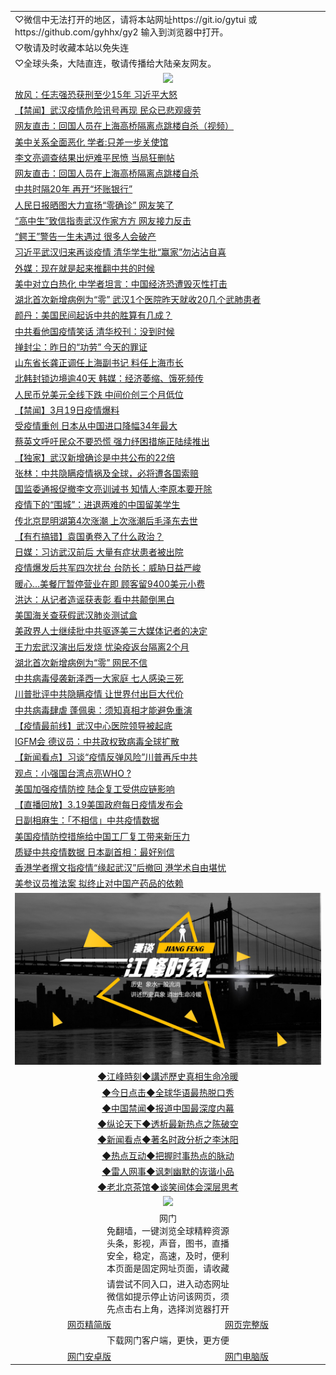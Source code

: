  <table>
 
<tr>
<td colspan="2" align=left>
♡微信中无法打开的地区，请将本站网址https://git.io/gytui 或 https://github.com/gyhhx/gy2 输入到浏览器中打开。 
 </td>
</tr>
 <tr>
 <td colspan="2" align=left>
♡敬请及时收藏本站以免失连
 </td>
   <tr>
<td colspan="2" align=left>
♡全球头条，大陆直连，敬请传播给大陆亲友网友。
 </td>
</tr>
 
 <tr>
    <td colspan="2" align=center><img src="https://cdn.jsdelivr.net/gh/gyoupiodf/im1/%E7%BD%91%E9%97%A8%E6%96%B0%E9%97%BB1.jpg"></td>
 </tr>
<tr><td colspan="2" align="left"><a href="https://xfine.casa/oo.aspx?name=c1145703&key=exgxucyqmkwgvwch&from=gy">放风：任志强恐获刑至少15年 习近平大怒</a></td></tr>
<tr><td colspan="2" align="left"><a href="https://xfine.casa/oo.aspx?name=c1145686&key=exgxucyqmkwgvwch&from=gy">【禁闻】武汉疫情危险讯号再现 民众已悲观疲劳</a></td></tr>
<tr><td colspan="2" align="left"><a href="https://xfine.casa/oo.aspx?name=c1145684&key=exgxucyqmkwgvwch&from=gy">网友直击：回国人员在上海高桥隔离点跳楼自杀（视频）</a></td></tr>
<tr><td colspan="2" align="left"><a href="https://xfine.casa/oo.aspx?name=c1145656&key=exgxucyqmkwgvwch&from=gy">美中关系全面恶化 学者:只差一步关使馆</a></td></tr>
<tr><td colspan="2" align="left"><a href="https://xfine.casa/oo.aspx?name=c1145663&key=exgxucyqmkwgvwch&from=gy">李文亮调查结果出炉难平民愤 当局狂删帖</a></td></tr>
<tr><td colspan="2" align="left"><a href="https://xfine.casa/oo.aspx?name=c1145702&key=exgxucyqmkwgvwch&from=gy">网友直击：回国人员在上海高桥隔离点跳楼自杀</a></td></tr>
<tr><td colspan="2" align="left"><a href="https://xfine.casa/oo.aspx?name=c1145682&key=exgxucyqmkwgvwch&from=gy">中共时隔20年 再开“坏账银行”</a></td></tr>
<tr><td colspan="2" align="left"><a href="https://xfine.casa/oo.aspx?name=c1145704&key=exgxucyqmkwgvwch&from=gy">人民日报晒图大力宣扬“零确诊” 网友笑了</a></td></tr>
<tr><td colspan="2" align="left"><a href="https://xfine.casa/oo.aspx?name=c1145687&key=exgxucyqmkwgvwch&from=gy">“高中生”致信指责武汉作家方方 网友接力反击</a></td></tr>
<tr><td colspan="2" align="left"><a href="https://xfine.casa/oo.aspx?name=c1145678&key=exgxucyqmkwgvwch&from=gy">“鳄王”警告一生未遇过 很多人会破产</a></td></tr>
<tr><td colspan="2" align="left"><a href="https://xfine.casa/oo.aspx?name=c1145693&key=exgxucyqmkwgvwch&from=gy">习近平武汉归来再谈疫情 清华学生批“赢家”勿沾沾自喜</a></td></tr>
<tr><td colspan="2" align="left"><a href="https://xfine.casa/oo.aspx?name=c1145699&key=exgxucyqmkwgvwch&from=gy">外媒：现在就是起来推翻中共的时候</a></td></tr>
<tr><td colspan="2" align="left"><a href="https://xfine.casa/oo.aspx?name=c1145636&key=exgxucyqmkwgvwch&from=gy">美中对立白热化 中学者坦言：中国经济恐遭毁灭性打击</a></td></tr>
<tr><td colspan="2" align="left"><a href="https://xfine.casa/oo.aspx?name=c1145692&key=exgxucyqmkwgvwch&from=gy">湖北首次新增病例为“零” 武汉1个医院昨天就收20几个武肺患者</a></td></tr>
<tr><td colspan="2" align="left"><a href="https://xfine.casa/oo.aspx?name=c1145674&key=exgxucyqmkwgvwch&from=gy">颜丹：美国民间起诉中共的胜算有几成？</a></td></tr>
<tr><td colspan="2" align="left"><a href="https://xfine.casa/oo.aspx?name=c1145673&key=exgxucyqmkwgvwch&from=gy">中共看他国疫情笑话 清华校刊：没到时候</a></td></tr>
<tr><td colspan="2" align="left"><a href="https://xfine.casa/oo.aspx?name=c1145700&key=exgxucyqmkwgvwch&from=gy">掸封尘：昨日的“功劳” 今天的罪证</a></td></tr>
<tr><td colspan="2" align="left"><a href="https://xfine.casa/oo.aspx?name=c1145645&key=exgxucyqmkwgvwch&from=gy">山东省长龚正调任上海副书记 料任上海市长</a></td></tr>
<tr><td colspan="2" align="left"><a href="https://xfine.casa/oo.aspx?name=c1145651&key=exgxucyqmkwgvwch&from=gy">北韩封锁边境逾40天 韩媒：经济萎缩、饿死频传</a></td></tr>
<tr><td colspan="2" align="left"><a href="https://xfine.casa/oo.aspx?name=c1145665&key=exgxucyqmkwgvwch&from=gy">人民币兑美元全线下跌 中间价创三个月低位</a></td></tr>
<tr><td colspan="2" align="left"><a href="https://xfine.casa/oo.aspx?name=c1145712&key=exgxucyqmkwgvwch&from=gy">【禁闻】3月19日疫情爆料</a></td></tr>
<tr><td colspan="2" align="left"><a href="https://xfine.casa/oo.aspx?name=c1145655&key=exgxucyqmkwgvwch&from=gy">受疫情重创 日本从中国进口降幅34年最大</a></td></tr>
<tr><td colspan="2" align="left"><a href="https://xfine.casa/oo.aspx?name=c1145680&key=exgxucyqmkwgvwch&from=gy">蔡英文呼吁民众不要恐慌 强力纾困措施正陆续推出</a></td></tr>
<tr><td colspan="2" align="left"><a href="https://xfine.casa/oo.aspx?name=c1145709&key=exgxucyqmkwgvwch&from=gy">【独家】武汉新增确诊是中共公布的22倍</a></td></tr>
<tr><td colspan="2" align="left"><a href="https://xfine.casa/oo.aspx?name=c1145647&key=exgxucyqmkwgvwch&from=gy">张林：中共隐瞒疫情祸及全球，必将遭各国索赔</a></td></tr>
<tr><td colspan="2" align="left"><a href="https://xfine.casa/oo.aspx?name=c1145648&key=exgxucyqmkwgvwch&from=gy">国监委通报促撤李文亮训诫书 知情人:李原本要开除</a></td></tr>
<tr><td colspan="2" align="left"><a href="https://xfine.casa/oo.aspx?name=c1145691&key=exgxucyqmkwgvwch&from=gy">疫情下的“围城”：进退两难的中国留美学生</a></td></tr>
<tr><td colspan="2" align="left"><a href="https://xfine.casa/oo.aspx?name=c1145707&key=exgxucyqmkwgvwch&from=gy">传北京昆明湖第4次涨潮 上次涨潮后毛泽东去世</a></td></tr>
<tr><td colspan="2" align="left"><a href="https://xfine.casa/oo.aspx?name=c1145653&key=exgxucyqmkwgvwch&from=gy">【有冇搞错】袁国勇卷入了什么政治？</a></td></tr>
<tr><td colspan="2" align="left"><a href="https://xfine.casa/oo.aspx?name=c1145672&key=exgxucyqmkwgvwch&from=gy">日媒：习访武汉前后 大量有症状患者被出院</a></td></tr>
<tr><td colspan="2" align="left"><a href="https://xfine.casa/oo.aspx?name=c1145695&key=exgxucyqmkwgvwch&from=gy">疫情爆发后共军四次扰台 台防长：威胁日益严峻</a></td></tr>
<tr><td colspan="2" align="left"><a href="https://xfine.casa/oo.aspx?name=c1145666&key=exgxucyqmkwgvwch&from=gy">暖心…美餐厅暂停营业在即 顾客留9400美元小费</a></td></tr>
<tr><td colspan="2" align="left"><a href="https://xfine.casa/oo.aspx?name=c1145657&key=exgxucyqmkwgvwch&from=gy">洪达：从记者造谣获表彰 看中共颠倒黑白</a></td></tr>
<tr><td colspan="2" align="left"><a href="https://xfine.casa/oo.aspx?name=c1145701&key=exgxucyqmkwgvwch&from=gy">美国海关查获假武汉肺炎测试盒</a></td></tr>
<tr><td colspan="2" align="left"><a href="https://xfine.casa/oo.aspx?name=c1145689&key=exgxucyqmkwgvwch&from=gy">美政界人士继续批中共驱逐美三大媒体记者的决定</a></td></tr>
<tr><td colspan="2" align="left"><a href="https://xfine.casa/oo.aspx?name=c1145670&key=exgxucyqmkwgvwch&from=gy">王力宏武汉演出后发烧 忧染疫返台隔离2个月</a></td></tr>
<tr><td colspan="2" align="left"><a href="https://xfine.casa/oo.aspx?name=c1145644&key=exgxucyqmkwgvwch&from=gy">湖北首次新增病例为“零” 网民不信</a></td></tr>
<tr><td colspan="2" align="left"><a href="https://xfine.casa/oo.aspx?name=c1145698&key=exgxucyqmkwgvwch&from=gy">中共病毒侵袭新泽西一大家庭 七人感染三死</a></td></tr>
<tr><td colspan="2" align="left"><a href="https://xfine.casa/oo.aspx?name=c1145697&key=exgxucyqmkwgvwch&from=gy">川普批评中共隐瞒疫情 让世界付出巨大代价</a></td></tr>
<tr><td colspan="2" align="left"><a href="https://xfine.casa/oo.aspx?name=c1145633&key=exgxucyqmkwgvwch&from=gy">中共病毒肆虐 蓬佩奥：须知真相才能避免重演</a></td></tr>
<tr><td colspan="2" align="left"><a href="https://xfine.casa/oo.aspx?name=c1145710&key=exgxucyqmkwgvwch&from=gy">【疫情最前线】武汉中心医院领导被起底</a></td></tr>
<tr><td colspan="2" align="left"><a href="https://xfine.casa/oo.aspx?name=c1145662&key=exgxucyqmkwgvwch&from=gy">IGFM会 德议员：中共政权致病毒全球扩散</a></td></tr>
<tr><td colspan="2" align="left"><a href="https://xfine.casa/oo.aspx?name=c1145708&key=exgxucyqmkwgvwch&from=gy">【新闻看点】习谈“疫情反弹风险”川普再斥中共</a></td></tr>
<tr><td colspan="2" align="left"><a href="https://xfine.casa/oo.aspx?name=c1145685&key=exgxucyqmkwgvwch&from=gy">观点：小强国台湾点亮WHO ?</a></td></tr>
<tr><td colspan="2" align="left"><a href="https://xfine.casa/oo.aspx?name=c1145646&key=exgxucyqmkwgvwch&from=gy">美国加强疫情防控 陆企复工受供应链影响</a></td></tr>
<tr><td colspan="2" align="left"><a href="https://xfine.casa/oo.aspx?name=c1145600&key=exgxucyqmkwgvwch&from=gy">【直播回放】3.19美国政府每日疫情发布会</a></td></tr>
<tr><td colspan="2" align="left"><a href="https://xfine.casa/oo.aspx?name=c1145641&key=exgxucyqmkwgvwch&from=gy">日副相麻生：「不相信」中共疫情数据</a></td></tr>
<tr><td colspan="2" align="left"><a href="https://xfine.casa/oo.aspx?name=c1145650&key=exgxucyqmkwgvwch&from=gy">美国疫情防控措施给中国工厂复工带来新压力</a></td></tr>
<tr><td colspan="2" align="left"><a href="https://xfine.casa/oo.aspx?name=c1145711&key=exgxucyqmkwgvwch&from=gy">质疑中共疫情数据 日本副首相：最好别信</a></td></tr>
<tr><td colspan="2" align="left"><a href="https://xfine.casa/oo.aspx?name=c1145694&key=exgxucyqmkwgvwch&from=gy">香港学者撰文指疫情“缘起武汉”后撤回 港学术自由堪忧</a></td></tr>
<tr><td colspan="2" align="left"><a href="https://xfine.casa/oo.aspx?name=c1145683&key=exgxucyqmkwgvwch&from=gy">美参议员推法案 拟终止对中国产药品的依赖</a></td></tr>
 
 <tr>
   <td colspan="2" align=center><img src="https://github.com/gyoupiodf/im1/blob/master/jf-1.jpg"></td>
  </tr>
   <tr>
   <td colspan="2" align=center> 
<a href="https://xfine.casa/oo.aspx?name=c922850&key=exgxucyqmkwgvwch&from=gy&tag=9877">◆江峰時刻◆講述歷史真相生命冷暖</a><br/>
    </td>
  </tr>
   <tr>
   <td colspan="2" align=center> 
<a href="https://xfine.casa/oo.aspx?name=c816850&key=exgxucyqmkwgvwch&from=gy&tag=9877">◆今日点击◆全球华语最热脱口秀</a><br/>
    </td>
  </tr>
  <tr>
  <td colspan="2" align=center>
<a href="https://xfine.casa/oo.aspx?name=c816860&key=exgxucyqmkwgvwch&from=gy&tag=99733110">◆中国禁闻◆报道中国最深度内幕</a><br/>
   </tr>
  <tr>
     <td colspan="2" align=center>
<a href="https://xfine.casa/oo.aspx?name=c816855&key=exgxucyqmkwgvwch&from=gy&tag=997110">◆纵论天下◆透析最新热点之陈破空</a><br/>
   </tr>
   <tr>
      <td colspan="2" align=center>
<a href="https://xfine.casa/oo.aspx?name=c838308&key=exgxucyqmkwgvwch&from=gy&tag=9973110">◆新闻看点◆著名时政分析之李沐阳</a><br/>
   </tr>
   <tr>
     <td colspan="2" align=center>
<a href="https://xfine.casa/oo.aspx?name=c816852&key=exgxucyqmkwgvwch&from=gy&tag=9733110">◆热点互动◆把握时事热点的脉动</a><br/>
   </tr>
   <tr>
      <td colspan="2" align=center>
<a href="https://xfine.casa/oo.aspx?name=c816694&key=exgxucyqmkwgvwch&from=gy&tag=93310">◆雷人网事◆讽刺幽默的诙谐小品</a><br/>
   </tr>
   <tr>
    <td colspan="2" align=center>
<a href="https://xfine.casa/oo.aspx?name=c816650&key=exgxucyqmkwgvwch&from=gy&tag=9973110">◆老北京茶馆◆谈笑间体会深层思考</a><br/>
   </tr>
 <tr>
    <td colspan="2" align="center"><img src="https://gitlab.com/ogate2/up/raw/master/_/oGate65.jpg"/></td>
  </tr>
  <tr>
    <td colspan="2" align="center">网门<br/>免翻墙，一键浏览全球精粹资源<br/>头条，影视，声音，图书，直播<br/>安全，稳定，高速，及时，便利<br/>本页面是固定网址页面，请收藏</td>
  <tr>
  <tr>
    <td colspan="2" align="center">请尝试不同入口，进入动态网址<br/>微信如提示停止访问该网页，须<br/>先点击右上角，选择浏览器打开</td>
  <tr>  
  <tr>
    <td align="center"><a href="https://gitcdn.xyz/repo/otiny/up/master/show002.htm">网页精简版</a></td>
    <td align="center"><a href="https://gitcdn.xyz/repo/otiny/up/master/show001.htm">网页完整版</a></td>
  </tr>
  <tr>
    <td colspan="2" align="center">下载网门客户端，更快，更方便</td>
  <tr>
  <tr>
    <td align="center"><a href="https://raw.githubusercontent.com/opipe/up/master/oGatea.apk">网门安卓版</a></td>
    <td align="center"><a href="https://raw.githubusercontent.com/opipe/up/master/oGate.zip">网门电脑版</a></td>
  </tr>
</table>
